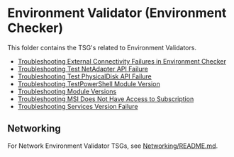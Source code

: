 # Environment Validator (Environment Checker)

This folder contains the TSG's related to Environment Validators.

* [Troubleshooting External Connectivity Failures in Environment Checker](./Troubleshooting-External-Connectivity-Failures-in-Environment-Checker.md)
* [Troubleshooting Test NetAdapter API Failure](./Troubleshooting-Test-NetAdapter-API.md)
* [Troubleshooting Test PhysicalDisk API Failure](./Troubleshooting-Test-PhysicalDisk-API.md)
* [Troubleshooting TestPowerShell Module Version](./Troubleshooting-Test-PowerShell-Module-Version.md)
* [Troubleshooting Module Versions](Troubleshooting-Module-Versions.md)
* [Troubleshooting MSI Does Not Have Access to Subscription](Troubleshooting-MSI-Does-Not-Have-Access-To-Subscription.md)
* [Troubleshooting Services Version Failure](../Update/Test-ServicesVersion-Failure-Mitigation-In-HealthCheck.md)

## Networking

For Network Environment Validator TSGs, see [Networking/README.md](Networking/README.md).
